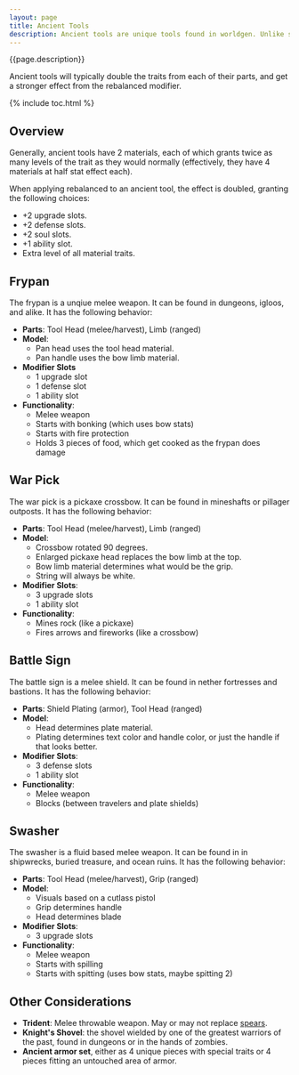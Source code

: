 ```yaml
---
layout: page
title: Ancient Tools
description: Ancient tools are unique tools found in worldgen. Unlike standard tools, they cannot be crafted in a tinker station or anvil. They have slightly higher number of modifier slots than standard tools, and two random materials.
---
```


{{page.description}}

Ancient tools will typically double the traits from each of their parts, and get a stronger effect from the rebalanced modifier.

{% include toc.html %}

## Overview

Generally, ancient tools have 2 materials, each of which grants twice as many levels of the trait as they would normally (effectively, they have 4 materials at half stat effect each).

When applying rebalanced to an ancient tool, the effect is doubled, granting the following choices:

* +2 upgrade slots.
* +2 defense slots.
* +2 soul slots.
* +1 ability slot.
* Extra level of all material traits.

## Frypan

The frypan is a unqiue melee weapon. It can be found in dungeons, igloos, and alike. It has the following behavior:

* **Parts**: Tool Head (melee/harvest), Limb (ranged)
* **Model**:
    * Pan head uses the tool head material.
    * Pan handle uses the bow limb material.
* **Modifier Slots**
    * 1 upgrade slot
    * 1 defense slot
    * 1 ability slot
* **Functionality**:
    * Melee weapon
    * Starts with bonking (which uses bow stats)
    * Starts with fire protection
    * Holds 3 pieces of food, which get cooked as the frypan does damage

## War Pick

The war pick is a pickaxe crossbow. It can be found in mineshafts or pillager outposts. It has the following behavior:

* **Parts**: Tool Head (melee/harvest), Limb (ranged)
* **Model**:
    * Crossbow rotated 90 degrees.
    * Enlarged pickaxe head replaces the bow limb at the top.
    * Bow limb material determines what would be the grip.
    * String will always be white.
* **Modifier Slots**:
    * 3 upgrade slots
    * 1 ability slot
* **Functionality**:
    * Mines rock (like a pickaxe)
    * Fires arrows and fireworks (like a crossbow)

## Battle Sign

The battle sign is a melee shield. It can be found in nether fortresses and bastions. It has the following behavior:

* **Parts**: Shield Plating (armor), Tool Head (ranged)
* **Model**:
    * Head determines plate material.
    * Plating determines text color and handle color, or just the handle if that looks better.
* **Modifier Slots**:
    * 3 defense slots
    * 1 ability slot
* **Functionality**:
    * Melee weapon
    * Blocks (between travelers and plate shields)

## Swasher

The swasher is a fluid based melee weapon. It can be found in in shipwrecks, buried treasure, and ocean ruins.  It has the following behavior:

* **Parts**: Tool Head (melee/harvest), Grip (ranged)
* **Model**:
    * Visuals based on a cutlass pistol
    * Grip determines handle
    * Head determines blade
* **Modifier Slots**:
    * 3 upgrade slots
* **Functionality**:
    * Melee weapon
    * Starts with spilling
    * Starts with spitting (uses bow stats, maybe spitting 2)

## Other Considerations

* **Trident**: Melee throwable weapon. May or may not replace [spears](..#ranged).
* **Knight's Shovel**: the shovel wielded by one of the greatest warriors of the past, found in dungeons or in the hands of zombies.
* **Ancient armor set**, either as 4 unique pieces with special traits or 4 pieces fitting an untouched area of armor.
